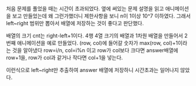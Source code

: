 처음 문제를 풀었을 때는 시간이 초과되었다. 옆에 써있는 문제 설명을 읽고 애니메이션을 보고 만들었는데 왜 그런가했더니
제한사항을 보니 n이 1이상 10^7 이하였다.
그래서 left~right 범위만 뽑아서 배열에 저장하는 것이 좋다고 판단했다.

배열의 크기 cnt는 right-left+1이다.
4행 4열 크기의 배열과 1차원 배열을 만들어서 2번째 애니메이션을 예로 만들었다.
(row, col)에 들어갈 숫자가 max(row, col)+1이라는 것을 알아냈다
row=i/n, col=i%n 이고 row가 col보다 크다면 answer배열에 row+1을, row가 col과 같거나 작다면 col+1을 넣는다.

이런식으로 left~right만 추출하여 answer 배열에 저장하니 시간초과는 일어나지 않았다.
